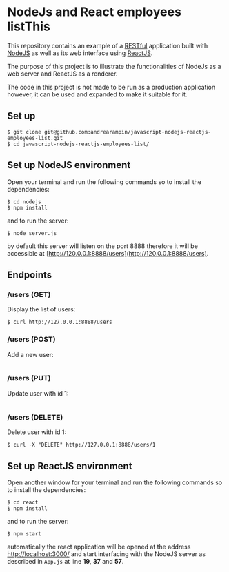 # NodeJs and React employees listThis 

This repository contains an example of a [RESTful](https://en.wikipedia.org/wiki/Representational_state_transfer) application built with [NodeJS](https://nodejs.org/en/) as well as its web interface using [ReactJS](https://facebook.github.io/react/).

The purpose of this project is to illustrate the functionalities of NodeJs as a web server and ReactJS as a renderer.

The code in this project is not made to be run as a production application however, it can be used and expanded to make it suitable for it.

## Set up

```
$ git clone git@github.com:andrearampin/javascript-nodejs-reactjs-employees-list.git
$ cd javascript-nodejs-reactjs-employees-list/
```

## Set up NodeJS environment

Open your terminal and run the following commands so to install the dependencies:

```
$ cd nodejs
$ npm install
```

and to run the server:

```
$ node server.js
```

by default this server will listen on the port 8888 therefore it will be accessible at [http://120.0.0.1:8888/users](http://120.0.0.1:8888/users).

## Endpoints

### /users (GET)
Display the list of users:

```$ curl http://127.0.0.1:8888/users```

### /users (POST)
Add a new user:

```$ curl -H "Content-Type: application/json" -X POST -d '{"name" : "TestUser","profession" : "Designer"}' http://localhost:8888/users
```

### /users (PUT)
Update user with id 1:

```$ curl -H "Content-Type: application/json" -X PUT -d '{"name" : "New Name","profession" : "Designer"}' http://localhost:8888/users/1
```

### /users (DELETE)
Delete user with id 1:

```$ curl -X "DELETE" http://127.0.0.1:8888/users/1```


## Set up ReactJS environment

Open another window for your terminal and run the following commands so to install the dependencies:

```
$ cd react
$ npm install
```

and to run the server:

```
$ npm start
```

automatically the react application will be opened at the address [http://localhost:3000/](http://localhost:3000/) and start interfacing with the NodeJS server as described in ```App.js``` at line **19**, **37** and **57**.